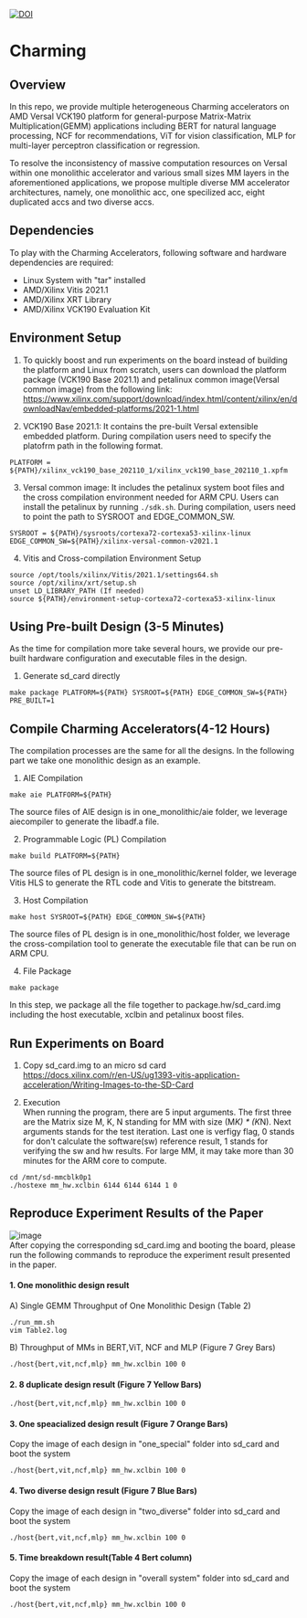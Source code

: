 [![DOI](https://zenodo.org/badge/556002569.svg)](https://zenodo.org/badge/latestdoi/556002569)<br/>
# Charming 
## Overview
In this repo, we provide multiple heterogeneous Charming accelerators on AMD Versal VCK190 platform for general-purpose Matrix-Matrix Multiplication(GEMM) applications including BERT for natural language processing, NCF for recommendations, ViT for vision classification, MLP for multi-layer perceptron classification or regression.

To resolve the inconsistency of massive computation resources on Versal within one monolithic accelerator and various small sizes MM layers in the aforementioned applications, we propose multiple diverse MM accelerator architectures, namely, one monolithic acc, one specilized acc, eight duplicated accs and two diverse accs.

## Dependencies 
To play with the Charming Accelerators, following software and hardware dependencies are required:
+ Linux System with "tar" installed
+ AMD/Xilinx Vitis 2021.1
+ AMD/Xilinx XRT Library
+ AMD/Xilinx VCK190 Evaluation Kit

## Environment Setup
1. To quickly boost and run experiments on the board instead of building the platform and Linux from scratch, users can download the platform package (VCK190 Base 2021.1) and petalinux common image(Versal common image) from the following link:<br/>
https://www.xilinx.com/support/download/index.html/content/xilinx/en/downloadNav/embedded-platforms/2021-1.html

2. VCK190 Base 2021.1: It contains the pre-built Versal extensible embedded platform. During compilation users need to specify the platofrm path in the following format.<br/> 
```
PLATFORM = ${PATH}/xilinx_vck190_base_202110_1/xilinx_vck190_base_202110_1.xpfm
```

3. Versal common image: It includes the petalinux system boot files and the cross compilation environment needed for ARM CPU. Users can install the petalinux by running ``./sdk.sh``. During compilation, users need to point the path to SYSROOT and EDGE_COMMON_SW.<br/>
```
SYSROOT = ${PATH}/sysroots/cortexa72-cortexa53-xilinx-linux
EDGE_COMMON_SW=${PATH}/xilinx-versal-common-v2021.1
```

4. Vitis and Cross-compilation Environment Setup<br/>
```
source /opt/tools/xilinx/Vitis/2021.1/settings64.sh
source /opt/xilinx/xrt/setup.sh
unset LD_LIBRARY_PATH (If needed)
source ${PATH}/environment-setup-cortexa72-cortexa53-xilinx-linux
```
## Using Pre-built Design (3-5 Minutes)<br/>
As the time for compilation more take several hours, we provide our pre-built hardware configuration and executable files in the design.
1. Generate sd_card directly
```
make package PLATFORM=${PATH} SYSROOT=${PATH} EDGE_COMMON_SW=${PATH} PRE_BUILT=1
```
## Compile Charming Accelerators(4-12 Hours)<br/>
The compilation processes are the same for all the designs. In the following part we take one monolithic design as an example.<br/>
1. AIE Compilation<br/>
```
make aie PLATFORM=${PATH} 
```
The source files of AIE design is in one_monolithic/aie folder, we leverage aiecompiler to generate the libadf.a file. <br/>

2. Programmable Logic (PL) Compilation<br/>
```
make build PLATFORM=${PATH} 
```
The source files of PL design is in one_monolithic/kernel folder, we leverage Vitis HLS to generate the RTL code and Vitis to generate the bitstream. <br/>

3. Host Compilation<br/>
```
make host SYSROOT=${PATH} EDGE_COMMON_SW=${PATH}
```
The source files of PL design is in one_monolithic/host folder, we leverage the cross-compilation tool to generate the executable file that can be run on ARM CPU.<br/>

4. File Package<br/>
```
make package
```
In this step, we package all the file together to package.hw/sd_card.img including the host executable, xclbin and petalinux boost files.<br/>

## Run Experiments on Board<br/>
1. Copy sd_card.img to an micro sd card<br/>
https://docs.xilinx.com/r/en-US/ug1393-vitis-application-acceleration/Writing-Images-to-the-SD-Card

2. Execution<br/>
When running the program, there are 5 input arguments. The first three are the Matrix size M, K, N standing for MM with size (M*K) * (K*N). Next arguments stands for the test iteration. Last one is verfigy flag, 0 stands for don't calculate the software(sw) reference result, 1 stands for verifying the sw and hw results. For large MM, it may take more than 30 minutes for the ARM core to compute.
```
cd /mnt/sd-mmcblk0p1
./hostexe mm_hw.xclbin 6144 6144 6144 1 0
```
## Reproduce Experiment Results of the Paper<br/>
![image](https://user-images.githubusercontent.com/77606152/197424370-bc03e3f3-cc04-4876-85ec-a59a006b7319.png)<br/>
After copying the corresponding sd_card.img and booting the board, please run the following commands to reproduce the experiment result presented in the paper. <br/>

#### 1. One monolithic design result<br/>
A) Single GEMM Throughput of One Monolithic Design (Table 2)<br/>
```
./run_mm.sh
vim Table2.log
```

B) Throughput of MMs in BERT,ViT, NCF and MLP (Figure 7 Grey Bars)<br/>
```
./host{bert,vit,ncf,mlp} mm_hw.xclbin 100 0
```

#### 2. 8 duplicate design result (Figure 7 Yellow Bars)<br/>
```
./host{bert,vit,ncf,mlp} mm_hw.xclbin 100 0
```

#### 3. One speacialized design result (Figure 7 Orange Bars)<br/>
Copy the image of each design in "one_special" folder into sd_card and boot the system<br/>
```
./host{bert,vit,ncf,mlp} mm_hw.xclbin 100 0
```

#### 4. Two diverse design result (Figure 7 Blue Bars)<br/>
Copy the image of each design in "two_diverse" folder into sd_card and boot the system<br/>
```
./host{bert,vit,ncf,mlp} mm_hw.xclbin 100 0
```

#### 5. Time breakdown result(Table 4 Bert column)<br/>
Copy the image of each design in "overall system" folder into sd_card and boot the system<br/>
```
./host{bert,vit,ncf,mlp} mm_hw.xclbin 100 0
```
